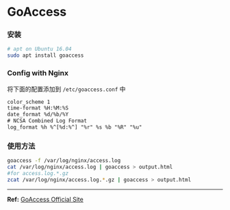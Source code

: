 # GoAccess

### 安装
```bash 
# apt on Ubuntu 16.04
sudo apt install goaccess
```

### Config with Nginx

将下面的配置添加到 `/etc/goaccess.conf` 中

```txt
color_scheme 1
time-format %H:%M:%S
date_format %d/%b/%Y
# NCSA Combined Log Format
log_format %h %^[%d:%^] "%r" %s %b "%R" "%u"
```

### 使用方法

```sh
goaccess -f /var/log/nginx/access.log
cat /var/log/nginx/access.log | goaccess > output.html
#for access.log.*.gz
zcat /var/log/nginx/access.log.*.gz | goaccess > output.html
```

---

**Ref:** [GoAccess Official Site](https://goaccess.io/)